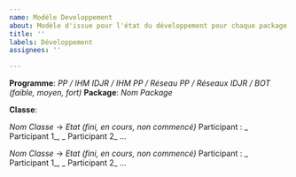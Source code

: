 ```yaml
---
name: Modèle Developpement
about: Modèle d'issue pour l'état du développement pour chaque package.
title: ''
labels: Développement
assignees: ''

---
```


**Programme**: _PP / IHM IDJR / IHM PP / Réseau PP / Réseaux IDJR / BOT (faible, moyen, fort)_
**Package**: _Nom Package_

**Classe**:

_Nom Classe_   ->  _Etat (fini, en cours, non commencé)_
Participant :  _ Participant 1_, _ Participant 2_ ...

_Nom Classe_   ->  _Etat (fini, en cours, non commencé)_
Participant :  _ Participant 1_, _ Participant 2_ ...
